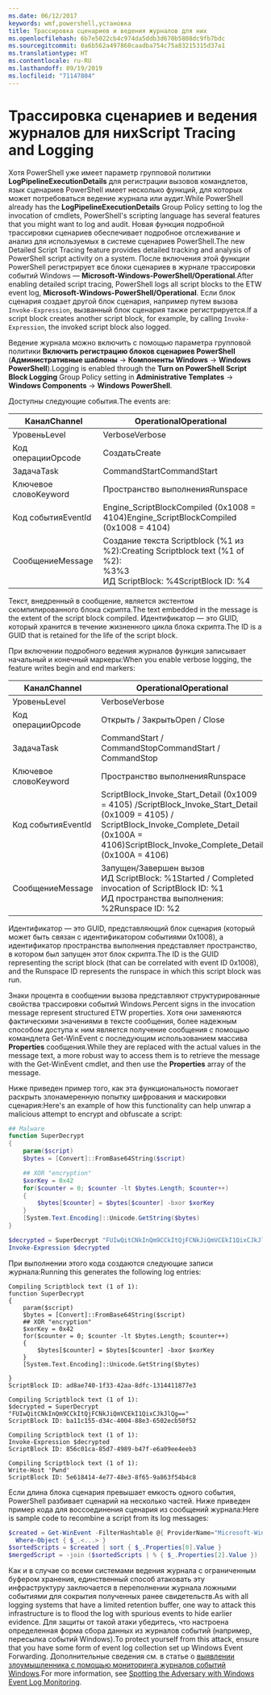 ```yaml
---
ms.date: 06/12/2017
keywords: wmf,powershell,установка
title: Трассировка сценариев и ведения журналов для них
ms.openlocfilehash: 6b7e5022cb4c974da5ddb3d670b5808dc9fb7bdc
ms.sourcegitcommit: 0a6b562a497860caadba754c75a83215315d37a1
ms.translationtype: HT
ms.contentlocale: ru-RU
ms.lasthandoff: 09/19/2019
ms.locfileid: "71147804"
---
```

# <a name="script-tracing-and-logging"></a><span data-ttu-id="28fe0-103">Трассировка сценариев и ведения журналов для них</span><span class="sxs-lookup"><span data-stu-id="28fe0-103">Script Tracing and Logging</span></span>

<span data-ttu-id="28fe0-104">Хотя PowerShell уже имеет параметр групповой политики **LogPipelineExecutionDetails** для регистрации вызовов командлетов, язык сценариев PowerShell имеет несколько функций, для которых может потребоваться ведение журнала или аудит.</span><span class="sxs-lookup"><span data-stu-id="28fe0-104">While PowerShell already has the **LogPipelineExecutionDetails** Group Policy setting to log the invocation of cmdlets, PowerShell's scripting language has several features that you might want to log and audit.</span></span> <span data-ttu-id="28fe0-105">Новая функция подробной трассировки сценариев обеспечивает подробное отслеживание и анализ для используемых в системе сценариев PowerShell.</span><span class="sxs-lookup"><span data-stu-id="28fe0-105">The new Detailed Script Tracing feature provides detailed tracking and analysis of PowerShell script activity on a system.</span></span> <span data-ttu-id="28fe0-106">После включения этой функции PowerShell регистрирует все блоки сценариев в журнале трассировки событий Windows — **Microsoft-Windows-PowerShell/Operational**.</span><span class="sxs-lookup"><span data-stu-id="28fe0-106">After enabling detailed script tracing, PowerShell logs all script blocks to the ETW event log, **Microsoft-Windows-PowerShell/Operational**.</span></span> <span data-ttu-id="28fe0-107">Если блок сценария создает другой блок сценария, например путем вызова `Invoke-Expression`, вызванный блок сценария также регистрируется.</span><span class="sxs-lookup"><span data-stu-id="28fe0-107">If a script block creates another script block, for example, by calling `Invoke-Expression`, the invoked script block also logged.</span></span>

<span data-ttu-id="28fe0-108">Ведение журнала можно включить с помощью параметра групповой политики **Включить регистрацию блоков сценариев PowerShell** (**Административные шаблоны** -> **Компоненты Windows** -> **Windows PowerShell**).</span><span class="sxs-lookup"><span data-stu-id="28fe0-108">Logging is enabled through the **Turn on PowerShell Script Block Logging** Group Policy setting in **Administrative Templates** -> **Windows Components** -> **Windows PowerShell**.</span></span>

<span data-ttu-id="28fe0-109">Доступны следующие события.</span><span class="sxs-lookup"><span data-stu-id="28fe0-109">The events are:</span></span>

| <span data-ttu-id="28fe0-110">Канал</span><span class="sxs-lookup"><span data-stu-id="28fe0-110">Channel</span></span> |                               <span data-ttu-id="28fe0-111">Operational</span><span class="sxs-lookup"><span data-stu-id="28fe0-111">Operational</span></span>                               |
| ------- | ----------------------------------------------------------------------- |
| <span data-ttu-id="28fe0-112">Уровень</span><span class="sxs-lookup"><span data-stu-id="28fe0-112">Level</span></span>   | <span data-ttu-id="28fe0-113">Verbose</span><span class="sxs-lookup"><span data-stu-id="28fe0-113">Verbose</span></span>                                                                 |
| <span data-ttu-id="28fe0-114">Код операции</span><span class="sxs-lookup"><span data-stu-id="28fe0-114">Opcode</span></span>  | <span data-ttu-id="28fe0-115">Создать</span><span class="sxs-lookup"><span data-stu-id="28fe0-115">Create</span></span>                                                                  |
| <span data-ttu-id="28fe0-116">Задача</span><span class="sxs-lookup"><span data-stu-id="28fe0-116">Task</span></span>    | <span data-ttu-id="28fe0-117">CommandStart</span><span class="sxs-lookup"><span data-stu-id="28fe0-117">CommandStart</span></span>                                                            |
| <span data-ttu-id="28fe0-118">Ключевое слово</span><span class="sxs-lookup"><span data-stu-id="28fe0-118">Keyword</span></span> | <span data-ttu-id="28fe0-119">Пространство выполнения</span><span class="sxs-lookup"><span data-stu-id="28fe0-119">Runspace</span></span>                                                                |
| <span data-ttu-id="28fe0-120">Код события</span><span class="sxs-lookup"><span data-stu-id="28fe0-120">EventId</span></span> | <span data-ttu-id="28fe0-121">Engine_ScriptBlockCompiled (0x1008 = 4104)</span><span class="sxs-lookup"><span data-stu-id="28fe0-121">Engine_ScriptBlockCompiled (0x1008 = 4104)</span></span>                              |
| <span data-ttu-id="28fe0-122">Сообщение</span><span class="sxs-lookup"><span data-stu-id="28fe0-122">Message</span></span> | <span data-ttu-id="28fe0-123">Создание текста Scriptblock (%1 из %2):</span><span class="sxs-lookup"><span data-stu-id="28fe0-123">Creating Scriptblock text (%1 of %2):</span></span> </br> <span data-ttu-id="28fe0-124">%3</span><span class="sxs-lookup"><span data-stu-id="28fe0-124">%3</span></span> </br> <span data-ttu-id="28fe0-125">ИД ScriptBlock: %4</span><span class="sxs-lookup"><span data-stu-id="28fe0-125">ScriptBlock ID: %4</span></span> |


<span data-ttu-id="28fe0-126">Текст, внедренный в сообщение, является экстентом скомпилированного блока скрипта.</span><span class="sxs-lookup"><span data-stu-id="28fe0-126">The text embedded in the message is the extent of the script block compiled.</span></span> <span data-ttu-id="28fe0-127">Идентификатор — это GUID, который хранится в течение жизненного цикла блока скрипта.</span><span class="sxs-lookup"><span data-stu-id="28fe0-127">The ID is a GUID that is retained for the life of the script block.</span></span>

<span data-ttu-id="28fe0-128">При включении подробного ведения журналов функция записывает начальный и конечный маркеры:</span><span class="sxs-lookup"><span data-stu-id="28fe0-128">When you enable verbose logging, the feature writes begin and end markers:</span></span>

| <span data-ttu-id="28fe0-129">Канал</span><span class="sxs-lookup"><span data-stu-id="28fe0-129">Channel</span></span> |                                 <span data-ttu-id="28fe0-130">Operational</span><span class="sxs-lookup"><span data-stu-id="28fe0-130">Operational</span></span>                                |
| ------- | -------------------------------------------------------------------------- |
| <span data-ttu-id="28fe0-131">Уровень</span><span class="sxs-lookup"><span data-stu-id="28fe0-131">Level</span></span>   | <span data-ttu-id="28fe0-132">Verbose</span><span class="sxs-lookup"><span data-stu-id="28fe0-132">Verbose</span></span>                                                                    |
| <span data-ttu-id="28fe0-133">Код операции</span><span class="sxs-lookup"><span data-stu-id="28fe0-133">Opcode</span></span>  | <span data-ttu-id="28fe0-134">Открыть / Закрыть</span><span class="sxs-lookup"><span data-stu-id="28fe0-134">Open / Close</span></span>                                                               |
| <span data-ttu-id="28fe0-135">Задача</span><span class="sxs-lookup"><span data-stu-id="28fe0-135">Task</span></span>    | <span data-ttu-id="28fe0-136">CommandStart / CommandStop</span><span class="sxs-lookup"><span data-stu-id="28fe0-136">CommandStart / CommandStop</span></span>                                                 |
| <span data-ttu-id="28fe0-137">Ключевое слово</span><span class="sxs-lookup"><span data-stu-id="28fe0-137">Keyword</span></span> | <span data-ttu-id="28fe0-138">Пространство выполнения</span><span class="sxs-lookup"><span data-stu-id="28fe0-138">Runspace</span></span>                                                                   |
| <span data-ttu-id="28fe0-139">Код события</span><span class="sxs-lookup"><span data-stu-id="28fe0-139">EventId</span></span> | <span data-ttu-id="28fe0-140">ScriptBlock\_Invoke\_Start\_Detail (0x1009 = 4105) /</span><span class="sxs-lookup"><span data-stu-id="28fe0-140">ScriptBlock\_Invoke\_Start\_Detail (0x1009 = 4105) /</span></span> </br> <span data-ttu-id="28fe0-141">ScriptBlock\_Invoke\_Complete\_Detail (0x100A = 4106)</span><span class="sxs-lookup"><span data-stu-id="28fe0-141">ScriptBlock\_Invoke\_Complete\_Detail (0x100A = 4106)</span></span> |
| <span data-ttu-id="28fe0-142">Сообщение</span><span class="sxs-lookup"><span data-stu-id="28fe0-142">Message</span></span> | <span data-ttu-id="28fe0-143">Запущен/Завершен вызов ИД ScriptBlock: %1</span><span class="sxs-lookup"><span data-stu-id="28fe0-143">Started / Completed invocation of ScriptBlock ID: %1</span></span> </br> <span data-ttu-id="28fe0-144">ИД пространства выполнения: %2</span><span class="sxs-lookup"><span data-stu-id="28fe0-144">Runspace ID: %2</span></span> |

<span data-ttu-id="28fe0-145">Идентификатор — это GUID, представляющий блок сценария (который может быть связан с идентификатором событиями 0x1008), а идентификатор пространства выполнения представляет пространство, в котором был запущен этот блок скрипта.</span><span class="sxs-lookup"><span data-stu-id="28fe0-145">The ID is the GUID representing the script block (that can be correlated with event ID 0x1008), and the Runspace ID represents the runspace in which this script block was run.</span></span>

<span data-ttu-id="28fe0-146">Знаки процента в сообщении вызова представляют структурированные свойства трассировки событий Windows.</span><span class="sxs-lookup"><span data-stu-id="28fe0-146">Percent signs in the invocation message represent structured ETW properties.</span></span> <span data-ttu-id="28fe0-147">Хотя они заменяются фактическими значениями в тексте сообщения, более надежным способом доступа к ним является получение сообщения с помощью командлета Get-WinEvent с последующим использованием массива **Properties** сообщения.</span><span class="sxs-lookup"><span data-stu-id="28fe0-147">While they are replaced with the actual values in the message text, a more robust way to access them is to retrieve the message with the Get-WinEvent cmdlet, and then use the **Properties** array of the message.</span></span>

<span data-ttu-id="28fe0-148">Ниже приведен пример того, как эта функциональность помогает раскрыть злонамеренную попытку шифрования и маскировки сценария:</span><span class="sxs-lookup"><span data-stu-id="28fe0-148">Here's an example of how this functionality can help unwrap a malicious attempt to encrypt and obfuscate a script:</span></span>

```powershell
## Malware
function SuperDecrypt
{
    param($script)
    $bytes = [Convert]::FromBase64String($script)

    ## XOR "encryption"
    $xorKey = 0x42
    for($counter = 0; $counter -lt $bytes.Length; $counter++)
    {
        $bytes[$counter] = $bytes[$counter] -bxor $xorKey
    }
    [System.Text.Encoding]::Unicode.GetString($bytes)
}

$decrypted = SuperDecrypt "FUIwQitCNkInQm9CCkItQjFCNkJiQmVCEkI1QixCJkJlQg=="
Invoke-Expression $decrypted
```

<span data-ttu-id="28fe0-149">При выполнении этого кода создаются следующие записи журнала:</span><span class="sxs-lookup"><span data-stu-id="28fe0-149">Running this generates the following log entries:</span></span>

```Output
Compiling Scriptblock text (1 of 1):
function SuperDecrypt
{
    param($script)
    $bytes = [Convert]::FromBase64String($script)
    ## XOR "encryption"
    $xorKey = 0x42
    for($counter = 0; $counter -lt $bytes.Length; $counter++)
    {
        $bytes[$counter] = $bytes[$counter] -bxor $xorKey
    }
    [System.Text.Encoding]::Unicode.GetString($bytes)

}
ScriptBlock ID: ad8ae740-1f33-42aa-8dfc-1314411877e3

Compiling Scriptblock text (1 of 1):
$decrypted = SuperDecrypt "FUIwQitCNkInQm9CCkItQjFCNkJiQmVCEkI1QixCJkJlQg=="
ScriptBlock ID: ba11c155-d34c-4004-88e3-6502ecb50f52

Compiling Scriptblock text (1 of 1):
Invoke-Expression $decrypted
ScriptBlock ID: 856c01ca-85d7-4989-b47f-e6a09ee4eeb3

Compiling Scriptblock text (1 of 1):
Write-Host 'Pwnd'
ScriptBlock ID: 5e618414-4e77-48e3-8f65-9a863f54b4c8
```

Если длина блока сценария превышает емкость одного события, PowerShell разбивает сценарий на несколько частей. <span data-ttu-id="28fe0-151">Ниже приведен пример кода для воссоединения сценария из сообщений журнала:</span><span class="sxs-lookup"><span data-stu-id="28fe0-151">Here is sample code to recombine a script from its log messages:</span></span>

```powershell
$created = Get-WinEvent -FilterHashtable @{ ProviderName="Microsoft-Windows-PowerShell"; Id = 4104 } |
  Where-Object { $_.<...> }
$sortedScripts = $created | sort { $_.Properties[0].Value }
$mergedScript = -join ($sortedScripts | % { $_.Properties[2].Value })
```

<span data-ttu-id="28fe0-152">Как и в случае со всеми системами ведения журнала с ограниченным буфером хранения, единственный способ атаковать эту инфраструктуру заключается в переполнении журнала ложными событиями для сокрытия полученных ранее свидетельств.</span><span class="sxs-lookup"><span data-stu-id="28fe0-152">As with all logging systems that have a limited retention buffer, one way to attack this infrastructure is to flood the log with spurious events to hide earlier evidence.</span></span> <span data-ttu-id="28fe0-153">Для защиты от такой атаки убедитесь, что настроена определенная форма сбора данных из журналов событий (например, пересылка событий Windows).</span><span class="sxs-lookup"><span data-stu-id="28fe0-153">To protect yourself from this attack, ensure that you have some form of event log collection set up Windows Event Forwarding.</span></span> <span data-ttu-id="28fe0-154">Дополнительные сведения см. в статье о [выявлении злоумышленника с помощью мониторинга журналов событий Windows](https://apps.nsa.gov/iaarchive/library/reports/spotting-the-adversary-with-windows-event-log-monitoring.cfm).</span><span class="sxs-lookup"><span data-stu-id="28fe0-154">For more information, see [Spotting the Adversary with Windows Event Log Monitoring](https://apps.nsa.gov/iaarchive/library/reports/spotting-the-adversary-with-windows-event-log-monitoring.cfm).</span></span>